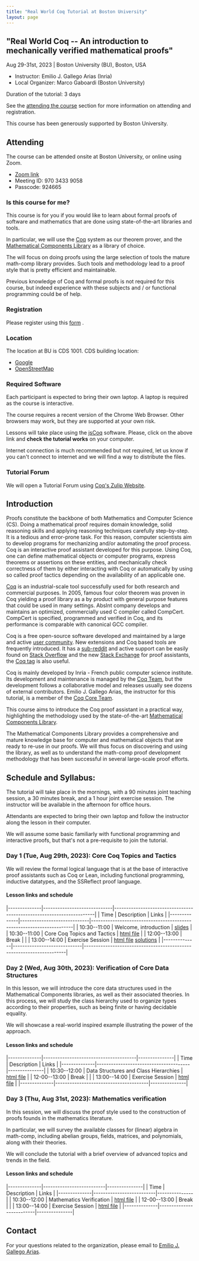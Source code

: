 ```yaml
---
title: "Real World Coq Tutorial at Boston University"
layout: page
---
```

## "Real World Coq -- An introduction to mechanically verified mathematical proofs"

Aug 29-31st, 2023 | Boston University (BU), Boston, USA

- Instructor: Emilio J. Gallego Arias (Inria)
- Local Organizer: Marco Gaboardi (Boston University)

Duration of the tutorial: 3 days

See the [attending the course](#attending) section for more
information on attending and registration.

This course has been generously supported by Boston University.

## Attending

The course can be attended onsite at Boston University, or online
using Zoom.

- [Zoom link](https://bostonu.zoom.us/j/97034339058?pwd=cDRNUjRVYnAyK1R0bVhDcjhkVEJNUT09)
- Meeting ID: 970 3433 9058
- Passcode: 924665

### Is this course for me?

This course is for you if you would like to learn about formal proofs
of software and mathematics that are done using state-of-the-art
libraries and tools.

In particular, we will use the [Coq](https://coq.inria.fr/) system as
our theorem prover, and the [Mathematical Components Library](https://math-comp.github.io/)
as a library of choice.

The will focus on doing proofs using the large selection of tools the
mature math-comp library provides. Such tools and methodology lead to
a proof style that is pretty efficient and maintainable.

Previous knowledge of Coq and formal proofs is not required for this
course, but indeed experience with these subjects and / or functional
programming could be of help.

### Registration

Please register using this [form](https://forms.gle/zxfQUuur47i4nVMU9) .

### Location

The location at BU is CDS 1001. CDS building location:
- [Google](https://goo.gl/maps/AfXDHjexrkMb7K7KA)
- [OpenStreetMap](https://osm.org/go/ZfIvRQbqa?m=)

### Required Software

Each participant is expected to bring their own laptop. A laptop is
required as the course is interactive.

The course requires a recent version of the Chrome Web Browser. Other
browsers may work, but they are supported at your own risk.

Lessons will take place using the [jsCoq](https://coq.vercel.app/)
software. Please, click on the above link and **check the tutorial
works** on your computer.

Internet connection is much recommended but not required, let us know
if you can't connect to internet and we will find a way to distribute
the files.

### Tutorial Forum

We will open a Tutorial Forum using [Coq's Zulip Website](https://coq.zulipchat.com/).

## Introduction

Proofs constitute the backbone of both Mathematics and Computer
Science (CS). Doing a mathematical proof requires domain knowledge,
solid reasoning skills and applying reasoning techniques carefully
step-by-step. It is a tedious and error-prone task. For this reason,
computer scientists aim to develop programs for mechanizing and/or
automating the proof process. Coq is an interactive proof assistant
developed for this purpose. Using Coq, one can define mathematical
objects or computer programs, express theorems or assertions on these
entities, and mechanically check correctness of them by either
interacting with Coq or automatically by using so called proof tactics
depending on the availability of an applicable one.

[Coq](https://coq.inria.fr/) is an industrial-scale tool successfully
used for both research and commercial purposes. In 2005, famous four
color theorem was proven in Coq yielding a proof library as a by
product with general purpose features that could be used in many
settings. AbsInt company develops and maintains an optimized,
commercially used C compiler called CompCert. CompCert is specified,
programmed and verified in Coq, and its performance is comparable with
canonical GCC compiler.

Coq is a free open-source software developed and maintained by a large
and active [user community](https://coq.inria.fr/community.html). New
extensions and Coq based tools are frequently introduced.  It has a
[sub-reddit](https://www.reddit.com/r/Coq/) and active support can be
easily found on [Stack
Overflow](https://stackoverflow.com/questions/tagged/coq) and the new
[Stack Exchange](https://proofassistants.stackexchange.com/) for proof
assistants, the [Coq tag](https://stackexchange.com/questions/tagged/coq) is also useful.

Coq is mainly developed by Inria - French public computer science
institute. Its development and maintenance is managed by the [Coq
Team](https://coq.inria.fr/coq-team.html), but the development follows
a collaborative model and releases usually see dozens of external
contributors. Emilio J. Gallego Arias, the instructor for this
tutorial, is a member of the [Coq Core
Team](https://coq.inria.fr/coq-team.html).

This course aims to introduce the Coq proof assistant in a practical
way, highlighting the methodology used by the state-of-the-art
[Mathematical Components Library](https://math-comp.github.io/).

The Mathematical Components Library provides a comprehensive and
mature knowledge base for computer and mathematical objects that are
ready to re-use in our proofs. We will thus focus on discovering and
using the library, as well as to understand the math-comp proof
development methodology that has been successful in several
large-scale proof efforts.

## Schedule and Syllabus:

The tutorial will take place in the mornings, with a 90 minutes joint
teaching session, a 30 minutes break, and a 1 hour joint exercise
session. The instructor will be available in the afternoon for office
hours.

Attendants are expected to bring their own laptop and follow the
instructor along the lesson in their computer.

We will assume some basic familiarly with functional programming and
interactive proofs, but that's not a pre-requisite to join the
tutorial.

### Day 1 (Tue, Aug 29th, 2023): Core Coq Topics and Tactics

We will review the formal logical language that is at the base of
interactive proof assistants such as Coq or Lean, including functional
programming, inductive datatypes, and the SSReflect proof language.

#### Lesson links and schedule

|--------------|-----------------------------|----------------------------------------------------------------------|
| Time         | Description                 | Links                                                                |
|--------------|-----------------------------|----------------------------------------------------------------------|
| 10:30--11:00 | Welcome, introduction       | [slides](https://x80.org/rwc/slides/coq-introduction.pdf)            |
| 10:30--11:00 | Core Coq Topics and Tactics | [html file](https://x80.org/rwc/code/lesson_1.html)                  |
| 12:00--13:00 | Break                       |                                                                      |
| 13:00--14:00 | Exercise Session            | [html file](https://x80.org/rwc/code/exercises_1.html) [solutions]() |
|--------------|-----------------------------|----------------------------------------------------------------------|

### Day 2 (Wed, Aug 30th, 2023): Verification of Core Data Structures

In this lesson, we will introduce the core data structures used in the
Mathematical Components libraries, as well as their associated
theories. In this process, we will study the class hierarchy used to
organize types according to their properties, such as being finite or
having decidable equality.

We will showcase a real-world inspired example illustrating the power
of the approach.

#### Lesson links and schedule

|--------------|---------------------------------------|---------------|
| Time         | Description                           | Links         |
|--------------|---------------------------------------|---------------|
| 10:30--12:00 | Data Structures and Class Hierarchies | [html file]() |
| 12-00--13:00 | Break                                 |               |
| 13:00--14:00 | Exercise Session                      | [html file]() |
|--------------|---------------------------------------|---------------|

### Day 3 (Thu, Aug 31st, 2023): Mathematics verification

In this session, we will discuss the proof style used to the
construction of proofs founds in the mathematics literature.

In particular, we will survey the available classes for (linear)
algebra in math-comp, including abelian groups, fields, matrices, and
polynomials, along with their theories.

We will conclude the tutorial with a brief overview of advanced topics
and trends in the field.

#### Lesson links and schedule

|--------------|--------------------------|---------------|
| Time         | Description              | Links         |
|--------------|--------------------------|---------------|
| 10:30--12:00 | Mathematics Verification | [html file]() |
| 12-00--13:00 | Break                    |               |
| 13:00--14:00 | Exercise Session         | [html file]() |
|--------------|--------------------------|---------------|

## Contact

For your questions related to the organization, please email to
[Emilio J. Gallego Arias](mailto:e@x80.org).
